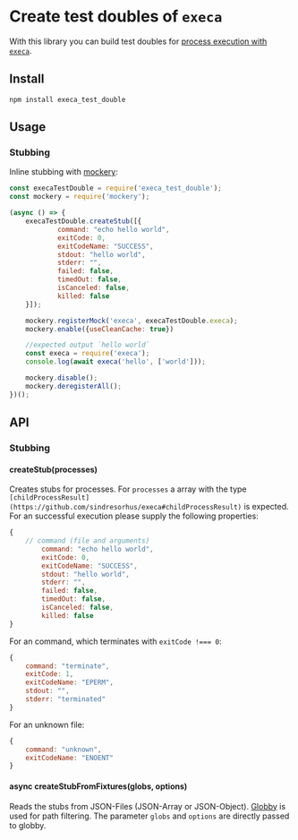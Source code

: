 # Create test doubles of `execa`

With this library you can build test doubles for
[process execution with `execa`](https://github.com/sindresorhus/execa).

## Install

```
npm install execa_test_double
```

## Usage

### Stubbing
Inline stubbing with [mockery](https://github.com/mfncooper/mockery):
```js
const execaTestDouble = require('execa_test_double');
const mockery = require('mockery');

(async () => {
	execaTestDouble.createStub([{
        	command: "echo hello world",
	        exitCode: 0,
        	exitCodeName: "SUCCESS",
	        stdout: "hello world",
        	stderr: "",
	        failed: false,
        	timedOut: false,
	        isCanceled: false,
        	killed: false
	}]);

	mockery.registerMock('execa', execaTestDouble.execa);
	mockery.enable({useCleanCache: true})

	//expected output `hello world`
	const execa = require('execa');
	console.log(await execa('hello', ['world']));

	mockery.disable();
	mockery.deregisterAll();
})();
```

## API

### Stubbing

#### createStub(processes)
Creates stubs for processes. For `processes` a array with
the type `[childProcessResult](https://github.com/sindresorhus/execa#childProcessResult)` is expected.
For an successful execution please supply the following properties:
```js
{
	// command (file and arguments)
        command: "echo hello world",
        exitCode: 0,
        exitCodeName: "SUCCESS",
        stdout: "hello world",
        stderr: "",
        failed: false,
        timedOut: false,
        isCanceled: false,
        killed: false
}
```

For an command, which terminates with `exitCode !=== 0`:
```js
{
	command: "terminate",
	exitCode: 1,
	exitCodeName: "EPERM",
	stdout: "",
	stderr: "terminated"
}
```

For an unknown file:
```js
{
	command: "unknown",
	exitCodeName: "ENOENT"
}

```

#### async createStubFromFixtures(globs, options)
Reads the stubs from JSON-Files (JSON-Array or JSON-Object).
[Globby](https://github.com/sindresorhus/globby) is used for path
filtering. The parameter `globs` and `options` are
directly passed to globby.
